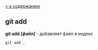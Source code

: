 [< к содержанию](./readme.md)

## git add

**git add *[файл]*** - добавляет файл в индекс 

```bash=
git add .
``` 